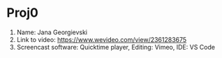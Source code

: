 # Proj0

1. Name: Jana Georgievski
2. Link to video: https://www.wevideo.com/view/2361283675
3. Screencast software: Quicktime player, Editing: Vimeo, IDE: VS Code
